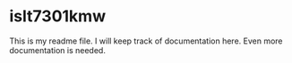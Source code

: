 # islt7301kmw

This is my readme file. I will keep track of documentation here.
Even more documentation is needed.

